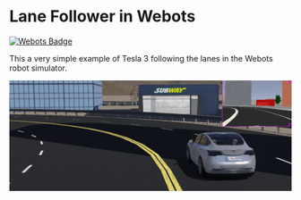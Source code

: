 # Lane Follower in Webots

[![Webots Badge](https://badgen.net/badge/icon/Preview%20simulation?label=Webots)](https://lukicdarkoo.github.io/webots-example-lane-follower/master)

This a very simple example of Tesla 3 following the lanes in the Webots robot simulator.

![Tesla 3 Lane Tracking](assets/preview.gif)

